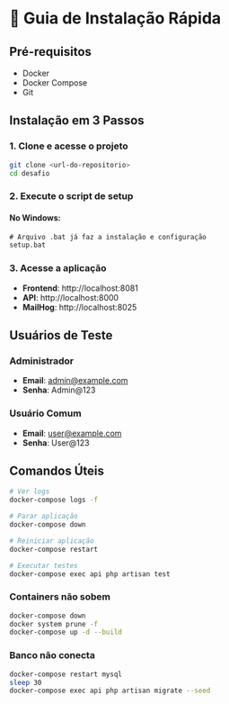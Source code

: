 # 🚀 Guia de Instalação Rápida

## Pré-requisitos
- Docker
- Docker Compose
- Git

## Instalação em 3 Passos

### 1. Clone e acesse o projeto
```bash
git clone <url-do-repositorio>
cd desafio
```

### 2. Execute o script de setup

#### No Windows:
```cmd
# Arquivo .bat já faz a instalação e configuração
setup.bat
```

### 3. Acesse a aplicação
- **Frontend**: http://localhost:8081
- **API**: http://localhost:8000
- **MailHog**: http://localhost:8025

## Usuários de Teste

### Administrador
- **Email**: admin@example.com
- **Senha**: Admin@123

### Usuário Comum
- **Email**: user@example.com
- **Senha**: User@123

## Comandos Úteis

```bash
# Ver logs
docker-compose logs -f

# Parar aplicação
docker-compose down

# Reiniciar aplicação
docker-compose restart

# Executar testes
docker-compose exec api php artisan test
```

### Containers não sobem
```bash
docker-compose down
docker system prune -f
docker-compose up -d --build
```

### Banco não conecta
```bash
docker-compose restart mysql
sleep 30
docker-compose exec api php artisan migrate --seed
```
